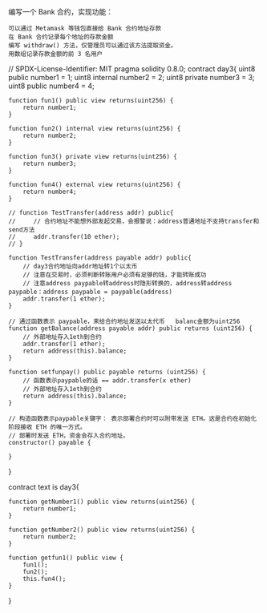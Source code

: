 编写一个 Bank 合约，实现功能：

    可以通过 Metamask 等钱包直接给 Bank 合约地址存款
    在 Bank 合约记录每个地址的存款金额
    编写 withdraw() 方法，仅管理员可以通过该方法提取资金。
    用数组记录存款金额的前 3 名用户



<!-- 自己的课堂代码 -->
// SPDX-License-Identifier: MIT
pragma solidity 0.8.0;
contract day3{
    uint8 public  number1 = 1;
    uint8 internal number2 = 2;
    uint8 private number3 = 3;
    uint8 public  number4 = 4;

    function fun1() public view returns(uint256) {
        return number1;
    }

    function fun2() internal view returns(uint256) {
        return number2;
    }

    function fun3() private view returns(uint256) {
        return number3;
    }

    function fun4() external view returns(uint256) {
        return number4;
    }

    // function TestTransfer(address addr) public{
    //     // 合约地址不能想外部发起交易，会报警说：address普通地址不支持transfer和send方法
    //     addr.transfer(10 ether);
    // }

    function TestTransfer(address payable addr) public{
        // day3合约地址向addr地址转1个以太币
        // 注意在交易时，必须判断转账用户必须有足够的钱，才能转账成功
        // 注意address paypable转address时隐形转换的，address转address paypable：address paypable = paypable(address)
        addr.transfer(1 ether);
    }

    // 通过函数表示 paypable，来给合约地址发送以太代币   balanc金额为uint256
    function getBalance(address payable addr) public returns (uint256) {
        // 外部地址存入1eth到合约
        addr.transfer(1 ether);
        return address(this).balance;
    }

    function setfunpay() public payable returns (uint256) {
        // 函数表示paypable的话 == addr.transfer(x ether)
        // 外部地址存入1eth到合约
        return address(this).balance;
    }

    // 构造函数表示paypable关键字： 表示部署合约时可以附带发送 ETH。这是合约在初始化阶段接收 ETH 的唯一方式。
    // 部署时发送 ETH，资金会存入合约地址。
    constructor() payable {

    }
    

}

contract text is day3{

    function getNumber1() public view returns(uint256) {
        return number1;
    }

    function getNumber2() public view returns(uint256) {
        return number2;
    }

    function getfun1() public view {
        fun1();
        fun2();
        this.fun4();
    }

}